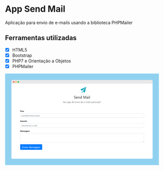 # App Send Mail
Aplicação para envio de e-mails usando a biblioteca PHPMailer

## Ferramentas utilizadas
- [x] HTML5
- [x] Bootstrap
- [x] PHP7 e Orientação a Objetos
- [x] PHPMailer

![Preview](./preview.png)